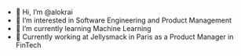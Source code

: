 - 👋 Hi, I’m @alokrai
- 👀 I’m interested in Software Engineering and Product Management
- 🌱 I’m currently learning Machine Learning
- 🚀 Currently working at Jellysmack in Paris as a Product Manager in FinTech

<!---
alokrai/alokrai is a ✨ special ✨ repository because its `README.md` (this file) appears on your GitHub profile.
You can click the Preview link to take a look at your changes.
--->

